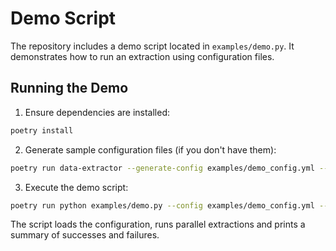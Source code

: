 # Demo Script

The repository includes a demo script located in `examples/demo.py`. It demonstrates how to run an extraction using configuration files.

## Running the Demo

1. Ensure dependencies are installed:

```bash
poetry install
```

2. Generate sample configuration files (if you don't have them):

```bash
poetry run data-extractor --generate-config examples/demo_config.yml --generate-tables examples/demo_tables.json
```

3. Execute the demo script:

```bash
poetry run python examples/demo.py --config examples/demo_config.yml --tables examples/demo_tables.json
```

The script loads the configuration, runs parallel extractions and prints a summary of successes and failures.
